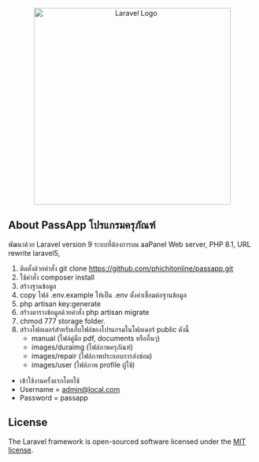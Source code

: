 <p align="center"><a href="https://laravel.com" target="_blank"><img src="https://raw.githubusercontent.com/laravel/art/master/logo-lockup/5%20SVG/2%20CMYK/1%20Full%20Color/laravel-logolockup-cmyk-red.svg" width="400" alt="Laravel Logo"></a></p>

## About PassApp โปรแกรมครุภัณฑ์

พัฒนาด้วย Laravel version 9
ระบบที่ต้องการบน aaPanel Web server, PHP 8.1, URL rewrite laravel5,

1. ติดตั้งด้วยคำสั่ง git clone https://github.com/phichitonline/passapp.git
2. ใช้คำสั่ง composer install
3. สร้างฐานข้อมูล
4. copy ไฟล์ .env.example ให้เป็น .env ตั้งค่าเชื่อมต่อฐานข้อมูล
5. php artisan key:generate
6. สร้างตารางข้อมูลด้วยคำสั่ง php artisan migrate
7. chmod 777 storage folder.
8. สร้างโฟลเดอร์สำหรับเก็บไฟล์ของโปรแกรมในโฟลเดอร์ public ดังนี้
    - manual (ไฟล์คู่มือ pdf, documents หรืออื่นๆ)
    - images/duraimg (ไฟล์ภาพครุภัณฑ์)
    - images/repair (ไฟล์ภาพประกอบการส่งซ่อม)
    - images/user (ไฟล์ภาพ profile ผู้ใช้)

- เข้าใช้งานครั้งแรกโดยใช้
- Username = admin@local.com
- Password = passapp

## License

The Laravel framework is open-sourced software licensed under the [MIT license](https://opensource.org/licenses/MIT).
